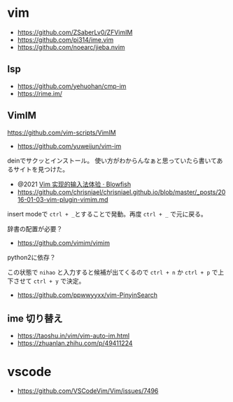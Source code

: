 # vim

- https://github.com/ZSaberLv0/ZFVimIM
- https://github.com/pi314/ime.vim
- https://github.com/noearc/jieba.nvim

## lsp

- https://github.com/yehuohan/cmp-im
- https://rime.im/

## VimIM

https://github.com/vim-scripts/VimIM

- https://github.com/yuweijun/vim-im

deinでサクッとインストール。 使い方がわからんなぁと思っていたら書いてあるサイトを見つけた。

- @2021 [Vim 实现的输入法体验 &#183; Blowfish](https://jdhao.github.io/2021/02/26/ime_inside_vim/)
- https://github.com/chrisniael/chrisniael.github.io/blob/master/_posts/2016-01-03-vim-plugin-vimim.md

insert modeで `ctrl + _`とすることで発動。再度 `ctrl + _` で元に戻る。

辞書の配置が必要？

- https://github.com/vimim/vimim

python2に依存？

この状態で `nihao` と入力すると候補が出てくるので `ctrl + n` か `ctrl + p` で上下させて `ctrl + y` で決定。

- https://github.com/ppwwyyxx/vim-PinyinSearch

## ime 切り替え

- https://taoshu.in/vim/vim-auto-im.html
- https://zhuanlan.zhihu.com/p/49411224

# vscode

- https://github.com/VSCodeVim/Vim/issues/7496
